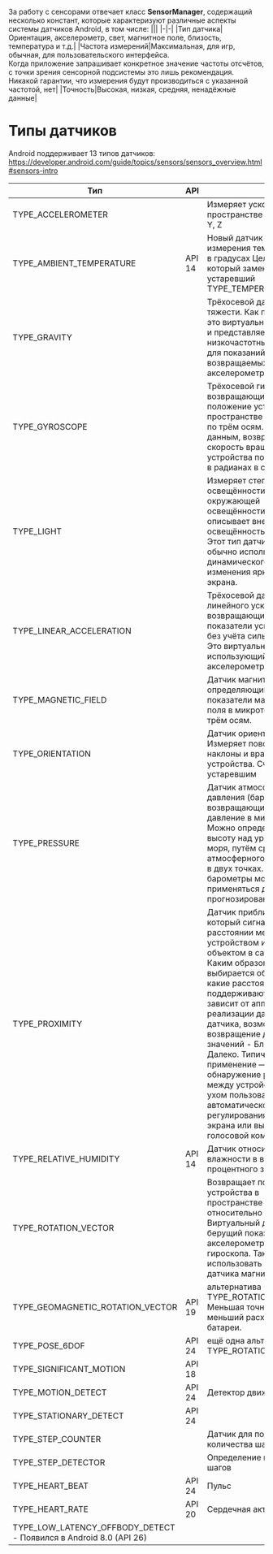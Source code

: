
За работу с сенсорами отвечает класс **SensorManager**, содержащий несколько констант, которые характеризуют различные аспекты системы датчиков Android, в том числе:
|||
|-|-|
|Тип датчика|Ориентация, акселерометр, свет, магнитное поле, близость, температура и т.д.|
|Частота измерений|Максимальная, для игр, обычная, для пользовательского интерфейса. <br/> Когда приложение запрашивает конкретное значение частоты отсчётов, с точки зрения сенсорной подсистемы это лишь рекомендация. <br/> Никакой гарантии, что измерения будут производиться с указанной частотой, нет|
|Точность|Высокая, низкая, средняя, ненадёжные данные|

# Типы датчиков
Android поддерживает 13 типов датчиков:
https://developer.android.com/guide/topics/sensors/sensors_overview.html#sensors-intro

|Тип|API||
|-|-|-|
|TYPE_ACCELEROMETER||Измеряет ускорение в пространстве по осям X, Y, Z|
|TYPE_AMBIENT_TEMPERATURE|API 14|Новый датчик для измерения температуры в градусах Цельсия, который заменил устаревший TYPE_TEMPERATURE|
|TYPE_GRAVITY||Трёхосевой датчик силы тяжести. Как правило, это виртуальный датчик и представляет собой низкочастотный фильтр для показаний, возвращаемых акселерометром|
|TYPE_GYROSCOPE||Трёхосевой гироскоп, возвращающий текущее положение устройства в пространстве в градусах по трём осям. По другим данным, возвращает скорость вращения устройства по трём осям в радианах в секунду.|
|TYPE_LIGHT||Измеряет степень освещённости. Датчик окружающей освещённости, который описывает внешнюю освещённость в люксах. Этот тип датчиков обычно используется для динамического изменения яркости экрана.|
|TYPE_LINEAR_ACCELERATION||Трёхосевой датчик линейного ускорения, возвращающий показатели ускорения без учёта силы тяжести. Это виртуальный датчик, использующий показания акселерометра.|
|TYPE_MAGNETIC_FIELD||Датчик магнитного поля, определяющий текущие показатели магнитного поля в микротеслах по трём осям.|
|TYPE_ORIENTATION||Датчик ориентации. Измеряет повороты, наклоны и вращение устройства. Считается устаревшим|
|TYPE_PRESSURE||Датчик атмосферного давления (барометр), возвращающий текущее давление в миллибарах. Можно определять высоту над уровнем моря, путём сравнения атмосферного давления в двух точках. Также барометры могут применяться для прогнозирования погоды.|
|TYPE_PROXIMITY||Датчик приближённости, который сигнализирует о расстоянии между устройством и целевым объектом в сантиметрах. Каким образом выбирается объект и какие расстояния поддерживаются, зависит от аппаратной реализации данного датчика, возможно возвращение двух значений - Близко и Далеко. Типичное его применение — обнаружение расстояния между устройством и ухом пользователя для автоматического регулирования яркости экрана или выполнения голосовой команды.|
|TYPE_RELATIVE_HUMIDITY|API 14|Датчик относительной влажности в виде процентного значения|
|TYPE_ROTATION_VECTOR||Возвращает положение устройства в пространстве в виде угла относительно оси. Виртуальный датчик, берущий показания от акселерометра и гироскопа. Также может использовать показания датчика магнитного поля|
|TYPE_GEOMAGNETIC_ROTATION_VECTOR|API 19|альтернатива TYPE_ROTATION_VECTOR. Меньшая точность, но меньший расход батареи.|
|TYPE_POSE_6DOF|API 24|ещё одна альтернатива TYPE_ROTATION_VECTOR|
|TYPE_SIGNIFICANT_MOTION|API 18||
|TYPE_MOTION_DETECT|API 24|Детектор движения|
|TYPE_STATIONARY_DETECT|API 24||
|TYPE_STEP_COUNTER||Датчик для подсчёта количества шагов|
|TYPE_STEP_DETECTOR||Определение начала шагов|
|TYPE_HEART_BEAT|API 24|Пульс|
|TYPE_HEART_RATE|API 20|Сердечная активность|
|TYPE_LOW_LATENCY_OFFBODY_DETECT - Появился в Android 8.0 (API 26)
